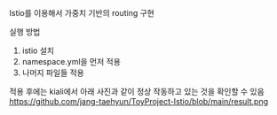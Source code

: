 Istio를 이용해서 가중치 기반의 routing 구현

실행 방법
1. istio 설치
2. namespace.yml을 먼저 적용
3. 나머지 파일들 적용

적용 후에는 kiali에서 아래 사진과 같이 정상 작동하고 있는 것을 확인할 수 있음
https://github.com/jang-taehyun/ToyProject-Istio/blob/main/result.png

